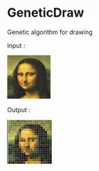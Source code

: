 # GeneticDraw
Genetic algorithm for drawing

Input : 

![alt tag](https://github.com/damnedx/GeneticDraw/blob/master/Image/image.png)

Output :

![alt tag](https://github.com/damnedx/GeneticDraw/blob/master/Image/Joconde_result.png)
